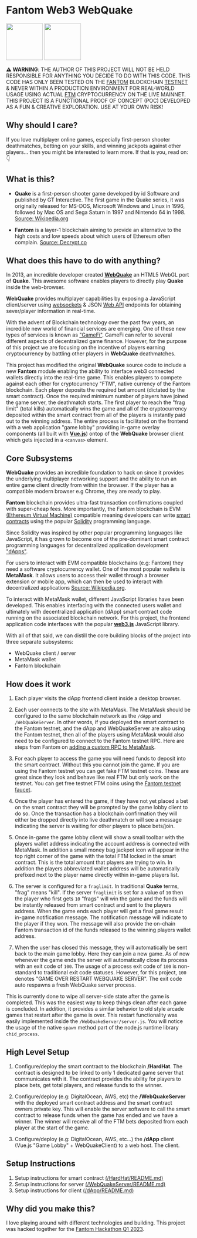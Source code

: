 # **Fantom Web3 WebQuake**

<img src="https://i.imgur.com/RyLO605.png" width="100" />
<img src="https://i.imgur.com/OePHVR5.png" width="100" />

<br>

**⚠️ WARNING**: THE AUTHOR OF THIS PROJECT WILL NOT BE HELD RESPONSIBLE FOR ANYTHING YOU DECIDE TO DO WITH THIS CODE. THIS CODE HAS ONLY BEEN TESTED ON THE [FANTOM](https://fantom.foundation) BLOCKCHAIN [TESTNET](https://testnet.ftmscan.com) & NEVER WITHIN A PRODUCTION ENVIRONMENT FOR REAL-WORLD USAGE USING ACTUAL [FTM](https://coinmarketcap.com/currencies/fantom) CRYPTOCURRENCY ON THE LIVE MAINNET. THIS PROJECT IS A FUNCTIONAL PROOF OF CONCEPT (POC) DEVELOPED AS A FUN & CREATIVE EXPLORATION. USE AT YOUR OWN RISK!

## **Why should I care?**

If you love multiplayer online games, especially first-person shooter deathmatches, betting on your skills, and winning jackpots against other players... then you might be interested to learn more. If that is you, read on: 👇

## **What is this?**

- **Quake** is a first-person shooter game developed by id Software and published by GT Interactive. The first game in the Quake series, it was originally released for MS-DOS, Microsoft Windows and Linux in 1996, followed by Mac OS and Sega Saturn in 1997 and Nintendo 64 in 1998. [Source: Wikipedia.org](https://en.wikipedia.org/wiki/Quake_(video_game))

- **Fantom** is a layer-1 blockchain aiming to provide an alternative to the high costs and low speeds about which users of Ethereum often complain. [Source: Decrypt.co](https://decrypt.co/resources/what-is-fantom-the-fast-blockchain-taking-on-ethereum)

## **What does this have to do with anything?**

In 2013, an incredible developer created [**WebQuake**](https://github.com/Triang3l/WebQuake) an HTML5 WebGL port of **Quake**. This awesome software enables players to directly play **Quake** inside the web-browser.

**WebQuake** provides multiplayer capabilities by exposing a JavaScript client/server using [websockets](https://developer.mozilla.org/en-US/docs/Web/API/WebSockets_API) & JSON [Web API](https://en.wikipedia.org/wiki/Web_API) endpoints for obtaining sever/player information in real-time. 

With the advent of Blockchain technology over the past few years, an incredible new world of financial services are emerging. One of these new types of services is known as ["GameFi"](https://academy.binance.com/en/articles/what-is-gamefi-and-how-does-it-work). GameFi can refer to several different aspects of decentralized game finance. However, for the purpose of this project we are focusing on the incentive of players earning cryptocurrency by battling other players in **WebQuake** deathmatches.

This project has modified the original **WebQuake** source code to include a new **Fantom** module enabling the ability to interface web3 connected wallets directly into the real-time game. This enables players to compete against each other for cryptocurrency "FTM", native currency of the Fantom blockchain. Each player deposits the required bet amount (dictated by the smart contract). Once the required minimum number of players have joined the game server, the deathmatch starts. The first player to reach the "frag limit" (total kills) automatically wins the game and all of the cryptocurrency deposited within the smart contract from all of the players is instantly paid out to the winning address. The entire process is facilitated on the frontend with a web application "game lobby" providing in-game overlay components (all built with [**Vue.js**](https://vuejs.org)) ontop of the **WebQuake** browser client which gets injected in a `<canvas>` element.

## **Core Subsystems**

**WebQuake** provides an incredible foundation to hack on since it provides the underlying multiplayer networking support and the ability to run an entire game client directly from within the browser. If the player has a compatible modern browser e.g Chrome, they are ready to play.

**Fantom** blockchain provides ultra-fast transaction confirmations coupled with super-cheap fees. More importantly, the Fantom blockchain is EVM [(Ethereum Virtual Machine)](https://ethereum.org/en/developers/docs/evm/) compatible meaning developers can write [smart contracts](https://www.ibm.com/topics/smart-contracts) using the popular [Solidity](https://en.wikipedia.org/wiki/Solidity) programming language.

Since Solidity was inspired by other popular programming languages like JavaScript, it has grown to become one of the pre-dominant smart contract programming languages for decentralized application development ["dApps"](https://www.investopedia.com/terms/d/decentralized-applications-dapps.asp).

For users to interact with EVM compatible blockchains (e.g: Fantom) they need a software cryptocurrency wallet. One of the most popular wallets is **MetaMask**. It allows users to access their wallet through a browser extension or mobile app, which can then be used to interact with decentralized applications [Source: Wikipedia.org](https://en.wikipedia.org/wiki/MetaMask).

To interact with MetaMask wallet, different JavaScript libraries have been developed. This enables interfacing with the connected users wallet and ultimately with decentralized application (dApp) smart contract code running on the associated blockchain network. For this project, the frontend application code interfaces with the popular [**web3.js**](https://github.com/web3/web3.js) JavaScript library.

With all of that said, we can distill the core building blocks of the project into three separate subsystems:

- WebQuake client / server
- MetaMask wallet
- Fantom blockchain

## **How does it work**

1. Each player visits the dApp frontend client inside a desktop browser.

2. Each user connects to the site with MetaMask. The MetaMask should be configured to the same blockchain network as the `/dApp` and `/WebQuakeServer`. In other words, if you deployed the smart contract to the Fantom testnet, and the dApp and WebQuakeServer are also using the Fantom testnet, then all of the players using MetaMask would also need to be configured to connect to the Fantom testnet RPC. Here are steps from Fantom on [adding a custom RPC to MetaMask](https://docs.fantom.foundation/wallet/set-up-metamask-testnet).

3. For each player to access the game you will need funds to deposit into the smart contract. Without this you cannot join the game. If you are using the Fantom testnet you can get fake FTM testnet coins. These are great since they look and behave like real FTM but only work on the testnet. You can get free testnet FTM coins using the [Fantom testnet faucet](https://faucet.fantom.network/).

4. Once the player has entered the game, if they have not yet placed a bet on the smart contract they will be prompted by the game lobby client to do so. Once the transaction has a blockchain confirmation they will either be dropped directly into live deathmatch or will see a message indicating the server is waiting for other players to place bets/join.

5. Once in-game the game lobby client will show a small toolbar with the players wallet address indicating the account address is connected with MetaMask. In addition a small money bag jackpot icon will appear in the top right corner of the game with the total FTM locked in the smart contract. This is the total amount that players are trying to win. In addition the players abbreviated wallet address will be automatically prefixed next to the player name directly within in-game players list.

6. The server is configured for a `fraglimit`. In traditional **Quake** terms, "frag" means "kill". If the server `fraglimit` is set for a value of `10` then the player who first gets `10` "frags" will win the game and the funds will be instantly released from smart contract and sent to the players address. When the game ends each player will get a final game result in-game notification message. The notification message will indicate to the player if they won. The message will also provide the on-chain Fantom transaction id of the funds released to the winning players wallet address.

7. When the user has closed this message, they will automatically be sent back to the main game lobby. Here they can join a new game. As of now whenever the game ends the server will automatically close its process with an exit code of `100`. The usage of a process exit code of `100` is non-standard to traditional exit code statuses. However, for this project, `100` denotes "GAME OVER RESTART WEBQUAKE SERVER". The exit code auto respawns a fresh WebQuake server process. 

This is currently done to wipe all server-side state after the game is completed. This was the easiest way to keep things clean after each game is concluded. In addition, it provides a similar behavior to old style arcade games that restart after the game is over. This restart functionality was easily implemented inside the `/WebQuakeServer/server.js`. You will notice the usage of the native `spawn` method part of the node.js runtime library `chid_process`. 

## **High Level Setup**

1. Configure/deploy the smart contract to the blockchain **/HardHat**. The contract is designed to be linked to only 1 dedicated game server that communicates with it. The contract provides the ability for players to place bets, get total players, and release funds to the winner.

2. Configure/deploy (e.g: DigitalOcean, AWS, etc) the **/WebQuakeServer** with the deployed smart contract address and the smart contract owners private key. This will enable the server software to call the smart contract to release funds when the game has ended and we have a winner. The winner will receive all of the FTM bets deposited from each player at the start of the game. 

3. Configure/deploy (e.g: DigitalOcean, AWS, etc...) the **/dApp** client (Vue.js "Game Lobby" + WebQuakeClient) to a web host. The client.

## **Setup Instructions**

1. Setup instructions for smart contract [(/HardHat/README.md)](/HardHat/README.md)
2. Setup instructions for server [(/WebQuakeServer/README.md)](/WebQuakeServer/README.md)
3. Setup instructions for client [(/dApp/README.md)](/dApp/README.md)

## **Why did you make this?**

I love playing around with different technologies and building. This project was hacked together for the [Fantom Hackathon Q1 2023](https://fantomq12023.devpost.com/).
